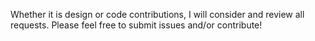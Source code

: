 Whether it is design or code contributions, I will consider and review all requests. Please feel free to submit issues and/or contribute!
